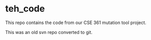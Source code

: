 teh_code
========

This repo contains the code from our CSE 361 mutation tool project.

This was an old svn repo converted to git.
